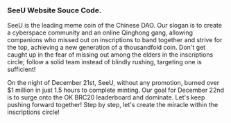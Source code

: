 ### SeeU Website Souce Code.

SeeU is the leading meme coin of the Chinese DAO. Our slogan is to create a cyberspace community and an online Qinghong gang, allowing companions who missed out on inscriptions to band together and strive for the top, achieving a new generation of a thousandfold coin. Don't get caught up in the fear of missing out among the elders in the inscriptions circle; follow a solid team instead of blindly rushing, targeting one is sufficient!

On the night of December 21st, SeeU, without any promotion, burned over $1 million in just 1.5 hours to complete minting. Our goal for December 22nd is to surge onto the OK BRC20 leaderboard and dominate. Let's keep pushing forward together! Step by step, let's create the miracle within the inscriptions circle!
